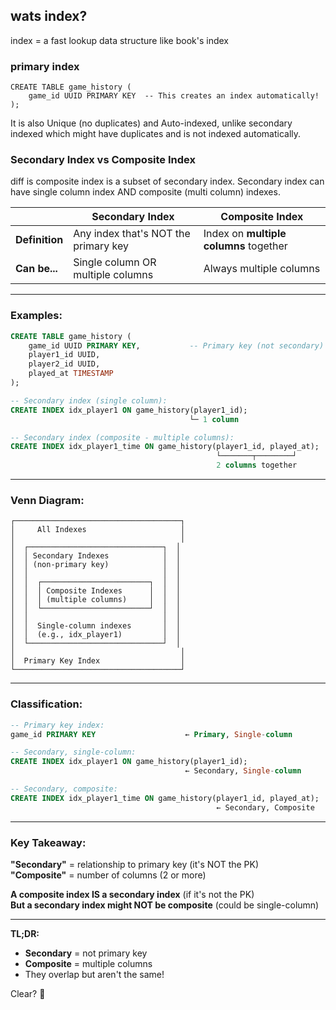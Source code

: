 ## wats index?
index = a fast lookup data structure like book's index

### primary index
```
CREATE TABLE game_history (
    game_id UUID PRIMARY KEY  -- This creates an index automatically!
);

```

It is also Unique (no duplicates) and Auto-indexed, unlike secondary indexed which might have duplicates and is not indexed automatically.


### Secondary Index vs Composite Index
diff is composite index is a subset of secondary index. Secondary index can have single column index AND composite (multi column) indexes.

| | Secondary Index | Composite Index |
|---|-----------------|-----------------|
| **Definition** | Any index that's NOT the primary key | Index on **multiple columns** together |
| **Can be...** | Single column OR multiple columns | Always multiple columns |

---

### Examples:

```sql
CREATE TABLE game_history (
    game_id UUID PRIMARY KEY,           -- Primary key (not secondary)
    player1_id UUID,
    player2_id UUID,
    played_at TIMESTAMP
);

-- Secondary index (single column):
CREATE INDEX idx_player1 ON game_history(player1_id);
                                        └─ 1 column

-- Secondary index (composite - multiple columns):
CREATE INDEX idx_player1_time ON game_history(player1_id, played_at);
                                              └───────┬────────┘
                                              2 columns together
```

---

### Venn Diagram:

```
┌─────────────────────────────────────┐
│     All Indexes                     │
│                                     │
│  ┌──────────────────────────────┐  │
│  │ Secondary Indexes            │  │
│  │ (non-primary key)            │  │
│  │                              │  │
│  │  ┌────────────────────────┐  │  │
│  │  │ Composite Indexes      │  │  │
│  │  │ (multiple columns)     │  │  │
│  │  └────────────────────────┘  │  │
│  │                              │  │
│  │  Single-column indexes       │  │
│  │  (e.g., idx_player1)         │  │
│  └──────────────────────────────┘  │
│                                     │
│  Primary Key Index                  │
└─────────────────────────────────────┘
```

---

### Classification:

```sql
-- Primary key index:
game_id PRIMARY KEY                    ← Primary, Single-column

-- Secondary, single-column:
CREATE INDEX idx_player1 ON game_history(player1_id);
                                       ← Secondary, Single-column

-- Secondary, composite:
CREATE INDEX idx_player1_time ON game_history(player1_id, played_at);
                                              ← Secondary, Composite
```

---

### Key Takeaway:

**"Secondary"** = relationship to primary key (it's NOT the PK)  
**"Composite"** = number of columns (2 or more)

**A composite index IS a secondary index** (if it's not the PK)  
**But a secondary index might NOT be composite** (could be single-column)

---

**TL;DR:**
- **Secondary** = not primary key
- **Composite** = multiple columns
- They overlap but aren't the same!

Clear? 🎯

